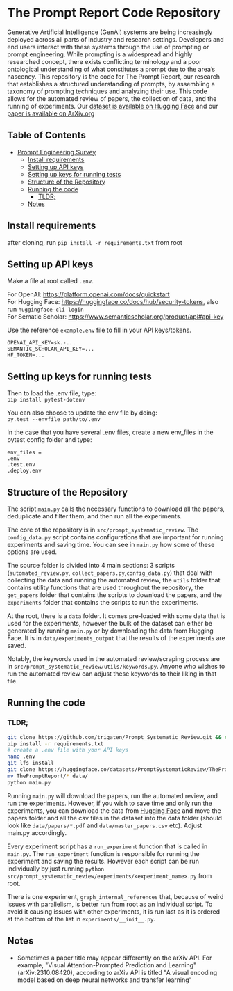 # The Prompt Report Code Repository 
Generative Artificial Intelligence (GenAI) systems are being increasingly deployed across all parts of
industry and research settings. Developers and end users interact with these systems through the use of
prompting or prompt engineering. While prompting is a widespread and highly researched concept, there
exists conflicting terminology and a poor ontological understanding of what constitutes a prompt due to the
area’s nascency. This repository is the code for The Prompt Report, our research that establishes a structured 
understanding of prompts, by assembling a taxonomy of prompting techniques and analyzing their use. This code 
allows for the automated review of papers, the collection of data, and the running of experiments. Our [dataset 
is available on Hugging Face](https://huggingface.co/datasets/PromptSystematicReview/ThePromptReport) and our [paper is 
available on ArXiv.org](https://arxiv.org/pdf/2406.06608)

## Table of Contents
- [Prompt Engineering Survey](#prompt-engineering-survey)
  - [Install requirements](#install-requirements)
  - [Setting up API keys](#setting-up-api-keys)
  - [Setting up keys for running tests](#setting-up-keys-for-running-tests)
  - [Structure of the Repository](#structure-of-the-repository)
  - [Running the code](#running-the-code)
    - [TLDR;](#tldr)
  - [Notes](#notes)

## Install requirements

after cloning, run `pip install -r requirements.txt` from root

## Setting up API keys

Make a file at root called `.env`.

For OpenAI: https://platform.openai.com/docs/quickstart <br>
For Hugging Face: https://huggingface.co/docs/hub/security-tokens, also run `huggingface-cli login` <br>
For Sematic Scholar: https://www.semanticscholar.org/product/api#api-key  <br>

Use the reference `example.env` file to fill in your API keys/tokens. 
```
OPENAI_API_KEY=sk.-...
SEMANTIC_SCHOLAR_API_KEY=...
HF_TOKEN=...
```

## Setting up keys for running tests
Then to load the .env file, type: <br>
`pip install pytest-dotenv`

You can also choose to update the env file by doing: <br>
`py.test --envfile path/to/.env`

In the case that you have several .env files, create a new env_files in the pytest config folder and type:
```
env_files =
.env
.test.env
.deploy.env
```
## Structure of the Repository
The script `main.py` calls the necessary functions to download all the papers, deduplicate and filter them, and then run all the experiments. 

The core of the repository is in `src/prompt_systematic_review`. The `config_data.py` script contains configurations that are important for running experiments and saving time. You can see in `main.py` how some of these options are used. 

The source folder is divided into 4 main sections: 3 scripts (`automated_review.py`, `collect_papers.py`,`config_data.py`) that deal with collecting the data and running the automated review, the `utils` folder that contains utility functions that are used throughout the repository, the `get_papers` folder that contains the scripts to download the papers, and the `experiments` folder that contains the scripts to run the experiments. 

At the root, there is a `data` folder. It comes pre-loaded with some data that is used for the experiments, however the bulk of the dataset can either be generated by running `main.py` or by downloading the data from Hugging Face. It is in `data/experiments_output` that the results of the experiments are saved.

Notably, the keywords used in the automated review/scraping process are in `src/prompt_systematic_review/utils/keywords.py`. Anyone who wishes to run the automated review can adjust these keywords to their liking in that file. 

## Running the code

### TLDR;
```bash
git clone https://github.com/trigaten/Prompt_Systematic_Review.git && cd Prompt_Systematic_Review
pip install -r requirements.txt
# create a .env file with your API keys
nano .env
git lfs install
git clone https://huggingface.co/datasets/PromptSystematicReview/ThePromptReport
mv ThePromptReport/* data/
python main.py
```

Running `main.py` will download the papers, run the automated review, and run the experiments.
However, if you wish to save time and only run the experiments, you can download the data from [Hugging Face](https://huggingface.co/datasets/PromptSystematicReview/ThePromptReport) and move the papers folder and all the csv files in the dataset into the data folder (should look like `data/papers/*.pdf` and `data/master_papers.csv` etc). Adjust main.py accordingly. 

Every experiment script has a `run_experiment` function that is called in `main.py`. The `run_experiment` function is responsible for running the experiment and saving the results. However each script can be run individually by just running `python src/prompt_systematic_review/experiments/<experiment_name>.py` from root. 

There is one experiment, `graph_internal_references` that, because of weird issues with parallelism, is better run from root as an individual script. To avoid it causing issues with other experiments, it is run last as it is ordered at the bottom of the list in `experiments/__init__.py`.



## Notes

- Sometimes a paper title may appear differently on the arXiv API. For example, "Visual Attention-Prompted Prediction and Learning" (arXiv:2310.08420), according to arXiv API is titled "A visual encoding model based on deep neural networks and transfer learning"

